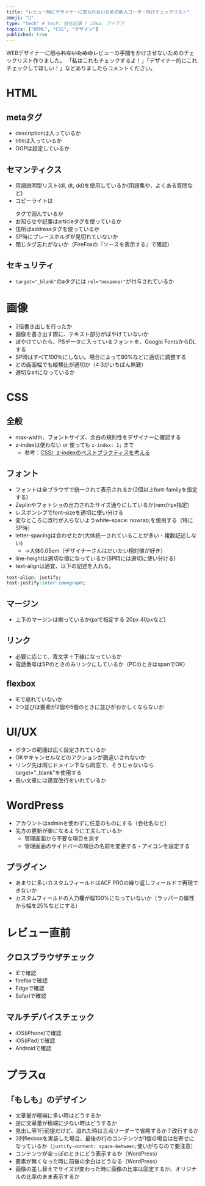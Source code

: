 ```yaml
---
title: "レビュー時にデザイナーに怒られないための新人コーダー向けチェックリスト"
emoji: "🔖"
type: "tech" # tech: 技術記事 / idea: アイデア
topics: ["HTML", "CSS", "デザイン"]
published: true
---
```

WEBデザイナーに~~怒られないための~~レビューの手間をかけさせないためのチェックリスト作りました。
「私はこれもチェックするよ！」「デザイナー的にこれチェックしてほしい！」などありましたらコメントください。

# HTML
## metaタグ
- descriptionは入っているか
- titleは入っているか
- OGPは設定しているか

## セマンティクス
- 用語説明型リスト(dl, dt, dd)を使用しているか(用語集や、よくある質問など)
- コピーライトは<p><small></small></p>タグで囲んでいるか
- お知らせや記事はarticleタグを使っているか
- 住所はaddressタグを使っているか
- SP時にプレースホルダが見切れていないか
- 閉じタグ忘れがないか（FireFoxの『ソースを表示する』で確認）

## セキュリティ
- `target="_blank"`のaタグには `rel="noopener"`が付与されているか

# 画像
- 2倍書き出しを行ったか
- 画像を書き出す際に、テキスト部分がぼやけていないか
- ぼやけていたら、PSデータに入っているフォントを、Google FontsからDLする
- SP時はすべて100％にしない。場合によって80%などに適切に調整する
- どの画面幅でも縦横比が適切か（4:3がいちばん無難）
- 適切なaltになっているか

# CSS
## 全般
- max-width、フォントサイズ、余白の規則性をデザイナーに確認する
- z-indexは使わない or 使っても `z-index: 1;` まで
    - 参考：[CSS）z-indexのベストプラクティスを考える](https://zenn.dev/catnose99/articles/2f1be29dd203c10dff01)

## フォント
- フォントは全ブラウザで統一されて表示されるか(2個以上font-familyを指定する)
- Zeplinやフォトショの出力されたサイズ通りにしているか(remかpx指定)
- レスポンシブでfont-sizeを適切に使い分ける
- 変なところに改行が入らないようwhite-space: nowrap;を使用する（特にSP時）
- letter-spacingは合わせたか(大体統一されていることが多い・複数記述しない)
	- →大体0.05em（デザイナーさんはだいたい相対値が好き）
- line-heightは適切な値になっているか(SP時には適切に使い分ける)
- text-alignは適宜、以下の記述を入れる。
```css
text-align: justify;
text-justify:inter-ideograph;
```

## マージン
- 上下のマージンは揃っているか(pxで指定する 20px 40pxなど)

## リンク
- 必要に応じて、青文字＋下線になっているか
- 電話番号はSPのときのみリンクにしているか（PCのときはspanでOK）

## flexbox
- IEで崩れていないか
- 3つ並びは要素が2個や5個のときに並びがおかしくならないか

# UI/UX
- ボタンの範囲は広く設定されているか
- OKやキャンセルなどのアクションが勘違いされないか
- リンク先は同じドメイン下なら同窓で、そうじゃないならtarget="_blank"を使用する
- 長い文章には適宜改行をいれているか

# WordPress
- アカウントはadminを使わずに任意のものにする（会社名など）
- 先方の更新が楽になるように工夫しているか
	- 管理画面から不要な項目を消す
	- 管理画面のサイドバーの項目の名前を変更する・アイコンを設定する

## プラグイン
- あまりに多いカスタムフィールドはACF PROの繰り返しフィールドで再現できないか
- カスタムフィールドの入力欄が幅100%になっていないか（ラッパーの属性から幅を25%などにする）

# レビュー直前
## クロスブラウザチェック
- IEで確認
- firefoxで確認
- Edgeで確認
- Safariで確認
## マルチデバイスチェック
- iOS(iPhone)で確認
- iOS(iPad)で確認
- Androidで確認

# プラスα
## 「もしも」のデザイン
- 文章量が極端に多い時はどうするか
- 逆に文章量が極端に少ない時はどうするか
- 見出し等1行前提だけど、溢れた時は三点リーダーで省略するか？改行するか
- 3列flexboxを実装した場合、最後の行のコンテンツが1個の場合は左寄せになっているか（`justify-content: space-between;`使いがちなので要注意）
- コンテンツが空っぽのときにどう表示するか（WordPress）
- 要素が無くなった時に前後の余白はどうなる（WordPress）
- 画像の差し替えでサイズが変わった時に画像の比率は固定するか、オリジナルの比率のまま表示するか
